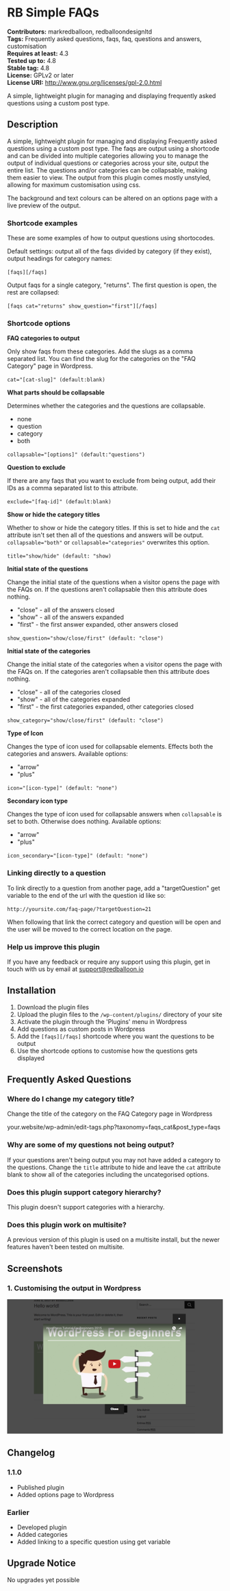 # RB Simple FAQs 
**Contributors:** markredballoon, redballoondesignltd  
**Tags:** Frequently asked questions, faqs, faq, questions and answers, customisation  
**Requires at least:** 4.3  
**Tested up to:** 4.8  
**Stable tag:** 4.8  
**License:** GPLv2 or later  
**License URI:** http://www.gnu.org/licenses/gpl-2.0.html  

A simple, lightweight plugin for managing and displaying frequently asked questions using a custom post type.


## Description 

A simple, lightweight plugin for managing and displaying Frequently asked questions using a custom post type. The faqs are output using a shortcode and can be divided into multiple categories allowing you to manage the output of individual questions or categories across your site, output the entire list. The questions and/or categories can be collapsable, making them easier to view. The output from this plugin comes mostly unstyled, allowing for maximum customisation using css.

The background and text colours can be altered on an options page with a live preview of the output.


### Shortcode examples 

These are some examples of how to output questions using shortocodes.

Default settings: output all of the faqs divided by category (if they exist), output headings for category names:

`[faqs][/faqs]`

Output faqs for a single category, "returns". The first question is open, the rest are collapsed:

`[faqs cat="returns" show_question="first"][/faqs]`


### Shortcode options 

**FAQ categories to output**

Only show faqs from these categories. Add the slugs as a comma separated list. You can find the slug for the categories on the "FAQ Category" page in Wordpress.

`cat="[cat-slug]" (default:blank)`

**What parts should be collapsable**

Determines whether the categories and the questions are collapsable.

* none 
* question
* category
* both

`collapsable="[options]" (default:"questions")`

**Question to exclude**

If there are any faqs that you want to exclude from being output, add their IDs as a comma separated list to this attribute.

`exclude="[faq-id]" (default:blank)`


**Show or hide the category titles**

Whether to show or hide the category titles. If this is set to hide and the `cat` attribute isn't set then all of the questions and answers will be output. `collapsable="both"` or `collapsable="categories"` overwrites this option.

`title="show/hide" (default: "show)`

**Initial state of the questions**

Change the initial state of the questions when a visitor opens the page with the FAQs on. If the questions aren't collapsable then this attribute does nothing.

* "close" - all of the answers closed
* "show" - all of the answers expanded
* "first" - the first answer expanded, other answers closed

`show_question="show/close/first" (default: "close")`

**Initial state of the categories**

Change the initial state of the categories when a visitor opens the page with the FAQs on. If the categories aren't collapsable then this attribute does nothing.

* "close" - all of the categories closed
* "show" - all of the categories expanded
* "first" - the first categories expanded, other categories closed

`show_category="show/close/first" (default: "close")`

**Type of Icon**

Changes the type of icon used for collapsable elements. Effects both the categories and answers. Available options:

* "arrow"
* "plus"

`icon="[icon-type]" (default: "none")`

**Secondary icon type**

Changes the type of icon used for collapsable answers when `collapsable` is set to both. Otherwise does nothing. Available options:

* "arrow"
* "plus"

`icon_secondary="[icon-type]" (default: "none")`


### Linking directly to a question 

To link directly to a question from another page, add a "targetQuestion" get variable to the end of the url with the question id like so:

`http://yoursite.com/faq-page/?targetQuestion=21`

When following that link the correct category and question will be open and the user will be moved to the correct location on the page.


### Help us improve this plugin 

If you have any feedback or require any support using this plugin, get in touch with us by email at [support@redballoon.io](mailto:support@redballoon.io)


## Installation 
1. Download the plugin files
1. Upload the plugin files to the `/wp-content/plugins/` directory of your site
1. Activate the plugin through the 'Plugins' menu in Wordpress
1. Add questions as custom posts in Wordpress
1. Add the `[faqs][/faqs]` shortcode where you want the questions to be output
1. Use the shortcode options to customise how the questions gets displayed


## Frequently Asked Questions 


### Where do I change my category title? 

Change the title of the category on the FAQ Category page in Wordpress

your.website/wp-admin/edit-tags.php?taxonomy=faqs_cat&post_type=faqs


### Why are some of my questions not being output? 

If your questions aren't being output you may not have added a category to the questions. Change the `title` attribute to hide and leave the `cat` attribute blank to show all of the categories including the uncategorised options.


### Does this plugin support category hierarchy? 

This plugin doesn't support categories with a hierarchy.


### Does this plugin work on multisite? 

A previous version of this plugin is used on a multisite install, but the newer features haven't been tested on multisite.


## Screenshots 

### 1. Customising the output in Wordpress
![Example of the live preview](https://github.com/redballoonio/video-plugin/blob/master/screenshots/modal.png "Example of the live preview")


## Changelog 


### 1.1.0 

* Published plugin
* Added options page to Wordpress


### Earlier 

* Developed plugin
* Added categories
* Added linking to a specific question using get variable


## Upgrade Notice 

No upgrades yet possible 